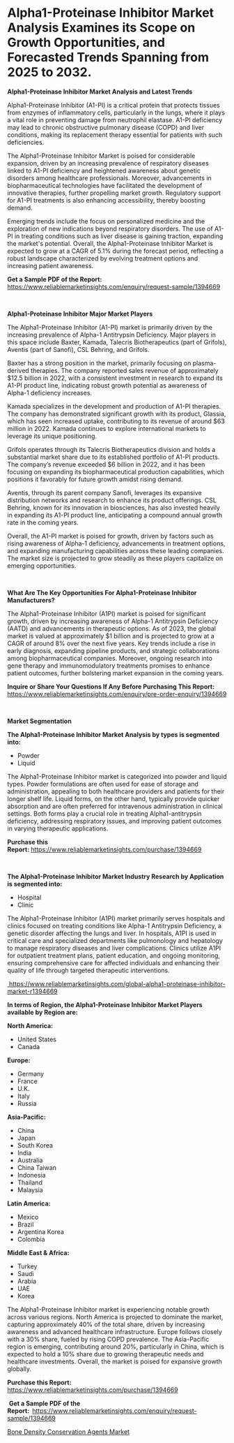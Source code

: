 <p><h1>Alpha1-Proteinase Inhibitor Market Analysis Examines its Scope on Growth Opportunities, and Forecasted Trends Spanning from 2025 to 2032.</h1></p><p><strong>Alpha1-Proteinase Inhibitor Market Analysis and Latest Trends</strong></p>
<p><p>Alpha1-Proteinase Inhibitor (A1-PI) is a critical protein that protects tissues from enzymes of inflammatory cells, particularly in the lungs, where it plays a vital role in preventing damage from neutrophil elastase. A1-PI deficiency may lead to chronic obstructive pulmonary disease (COPD) and liver conditions, making its replacement therapy essential for patients with such deficiencies. </p><p>The Alpha1-Proteinase Inhibitor Market is poised for considerable expansion, driven by an increasing prevalence of respiratory diseases linked to A1-PI deficiency and heightened awareness about genetic disorders among healthcare professionals. Moreover, advancements in biopharmaceutical technologies have facilitated the development of innovative therapies, further propelling market growth. Regulatory support for A1-PI treatments is also enhancing accessibility, thereby boosting demand.</p><p>Emerging trends include the focus on personalized medicine and the exploration of new indications beyond respiratory disorders. The use of A1-PI in treating conditions such as liver disease is gaining traction, expanding the market's potential. Overall, the Alpha1-Proteinase Inhibitor Market is expected to grow at a CAGR of 5.1% during the forecast period, reflecting a robust landscape characterized by evolving treatment options and increasing patient awareness.</p></p>
<p><strong>Get a Sample PDF of the Report:&nbsp;</strong> <a href="https://www.reliablemarketinsights.com/enquiry/request-sample/1394669?utm_campaign=2214&utm_medium=2&utm_source=Github&utm_content=ia&utm_term=22032025&utm_id=alpha1-proteinase-inhibitor">https://www.reliablemarketinsights.com/enquiry/request-sample/1394669</a></p>
<p>&nbsp;</p>
<p><strong>Alpha1-Proteinase Inhibitor Major Market Players</strong></p>
<p><p>The Alpha1-Proteinase Inhibitor (A1-PI) market is primarily driven by the increasing prevalence of Alpha-1 Antitrypsin Deficiency. Major players in this space include Baxter, Kamada, Talecris Biotherapeutics (part of Grifols), Aventis (part of Sanofi), CSL Behring, and Grifols. </p><p>Baxter has a strong position in the market, primarily focusing on plasma-derived therapies. The company reported sales revenue of approximately $12.5 billion in 2022, with a consistent investment in research to expand its A1-PI product line, indicating robust growth potential as awareness of Alpha-1 deficiency increases.</p><p>Kamada specializes in the development and production of A1-PI therapies. The company has demonstrated significant growth with its product, Glassia, which has seen increased uptake, contributing to its revenue of around $63 million in 2022. Kamada continues to explore international markets to leverage its unique positioning.</p><p>Grifols operates through its Talecris Biotherapeutics division and holds a substantial market share due to its established portfolio of A1-PI products. The company’s revenue exceeded $6 billion in 2022, and it has been focusing on expanding its biopharmaceutical production capabilities, which positions it favorably for future growth amidst rising demand.</p><p>Aventis, through its parent company Sanofi, leverages its expansive distribution networks and research to enhance its product offerings. CSL Behring, known for its innovation in biosciences, has also invested heavily in expanding its A1-PI product line, anticipating a compound annual growth rate in the coming years.</p><p>Overall, the A1-PI market is poised for growth, driven by factors such as rising awareness of Alpha-1 deficiency, advancements in treatment options, and expanding manufacturing capabilities across these leading companies. The market size is projected to grow steadily as these players capitalize on emerging opportunities.</p></p>
<p>&nbsp;</p>
<p><strong>What Are The Key Opportunities For Alpha1-Proteinase Inhibitor Manufacturers?</strong></p>
<p><p>The Alpha1-Proteinase Inhibitor (A1PI) market is poised for significant growth, driven by increasing awareness of Alpha-1 Antitrypsin Deficiency (AATD) and advancements in therapeutic options. As of 2023, the global market is valued at approximately $1 billion and is projected to grow at a CAGR of around 8% over the next five years. Key trends include a rise in early diagnosis, expanding pipeline products, and strategic collaborations among biopharmaceutical companies. Moreover, ongoing research into gene therapy and immunomodulatory treatments promises to enhance patient outcomes, further bolstering market expansion in the coming years.</p></p>
<p><strong>Inquire or Share Your Questions If Any Before Purchasing This Report:</strong> <a href="https://www.reliablemarketinsights.com/enquiry/pre-order-enquiry/1394669?utm_campaign=2214&utm_medium=2&utm_source=Github&utm_content=ia&utm_term=22032025&utm_id=alpha1-proteinase-inhibitor">https://www.reliablemarketinsights.com/enquiry/pre-order-enquiry/1394669</a></p>
<p>&nbsp;</p>
<p><strong>Market Segmentation</strong></p>
<p><strong>The Alpha1-Proteinase Inhibitor Market Analysis by types is segmented into:</strong></p>
<p><ul><li>Powder</li><li>Liquid</li></ul></p>
<p><p>The Alpha1-Proteinase Inhibitor market is categorized into powder and liquid types. Powder formulations are often used for ease of storage and administration, appealing to both healthcare providers and patients for their longer shelf life. Liquid forms, on the other hand, typically provide quicker absorption and are often preferred for intravenous administration in clinical settings. Both forms play a crucial role in treating Alpha1-antitrypsin deficiency, addressing respiratory issues, and improving patient outcomes in varying therapeutic applications.</p></p>
<p><strong>Purchase this Report:&nbsp;</strong><a href="https://www.reliablemarketinsights.com/purchase/1394669?utm_campaign=2214&utm_medium=2&utm_source=Github&utm_content=ia&utm_term=22032025&utm_id=alpha1-proteinase-inhibitor">https://www.reliablemarketinsights.com/purchase/1394669</a></p>
<p>&nbsp;</p>
<p><strong>The Alpha1-Proteinase Inhibitor Market Industry Research by Application is segmented into:</strong></p>
<p><ul><li>Hospital</li><li>Clinic</li></ul></p>
<p><p>The Alpha1-Proteinase Inhibitor (A1PI) market primarily serves hospitals and clinics focused on treating conditions like Alpha-1 Antitrypsin Deficiency, a genetic disorder affecting the lungs and liver. In hospitals, A1PI is used in critical care and specialized departments like pulmonology and hepatology to manage respiratory diseases and liver complications. Clinics utilize A1PI for outpatient treatment plans, patient education, and ongoing monitoring, ensuring comprehensive care for affected individuals and enhancing their quality of life through targeted therapeutic interventions.</p></p>
<p><a href="https://www.reliablemarketinsights.com/global-alpha1-proteinase-inhibitor-market-r1394669?utm_campaign=2214&utm_medium=2&utm_source=Github&utm_content=ia&utm_term=22032025&utm_id=alpha1-proteinase-inhibitor">&nbsp;https://www.reliablemarketinsights.com/global-alpha1-proteinase-inhibitor-market-r1394669</a></p>
<p><strong>In terms of Region, the Alpha1-Proteinase Inhibitor Market Players available by Region are:</strong></p>
<p>
    <p> <strong> North America: </strong>
        <ul>
            <li>United States</li>
            <li>Canada</li>
        </ul>
        </p> 
    <p> <strong> Europe: </strong>
        <ul>
            <li>Germany</li>
            <li>France</li>
            <li>U.K.</li>
            <li>Italy</li>
            <li>Russia</li>
        </ul>
        </p> 
    <p> <strong> Asia-Pacific: </strong>
        <ul>
            <li>China</li>
            <li>Japan</li>
            <li>South Korea</li>
            <li>India</li>
            <li>Australia</li>
            <li>China Taiwan</li>
            <li>Indonesia</li>
            <li>Thailand</li>
            <li>Malaysia</li>
        </ul>
        </p> 
    <p> <strong> Latin America: </strong>
        <ul>
            <li>Mexico</li>
            <li>Brazil</li>
            <li>Argentina Korea</li>
            <li>Colombia</li>
        </ul>
        </p> 
    <p> <strong> Middle East & Africa: </strong>
        <ul>
            <li>Turkey</li>
            <li>Saudi</li>
            <li>Arabia</li>
            <li>UAE</li>
            <li>Korea</li>
        </ul>
    </p>
    </p>
<p><p>The Alpha1-Proteinase Inhibitor market is experiencing notable growth across various regions. North America is projected to dominate the market, capturing approximately 40% of the total share, driven by increasing awareness and advanced healthcare infrastructure. Europe follows closely with a 30% share, fueled by rising COPD prevalence. The Asia-Pacific region is emerging, contributing around 20%, particularly in China, which is expected to hold a 10% share due to growing therapeutic needs and healthcare investments. Overall, the market is poised for expansive growth globally.</p></p>
<p><strong>Purchase this Report: </strong><a href="https://www.reliablemarketinsights.com/purchase/1394669?utm_campaign=2214&utm_medium=2&utm_source=Github&utm_content=ia&utm_term=22032025&utm_id=alpha1-proteinase-inhibitor">https://www.reliablemarketinsights.com/purchase/1394669</a></p>
<p>&nbsp;<strong>Get a Sample PDF of the Report:&nbsp;&nbsp;</strong><a href="https://www.reliablemarketinsights.com/enquiry/request-sample/1394669?utm_campaign=2214&utm_medium=2&utm_source=Github&utm_content=ia&utm_term=22032025&utm_id=alpha1-proteinase-inhibitor">https://www.reliablemarketinsights.com/enquiry/request-sample/1394669</a></p>
<p><strong></strong></p>
<p><p><a href="https://github.com/mcfred89/Market-Research-Report-List-1/blob/main/bone-density-conservation-agents-market.md?utm_campaign=2214&utm_medium=2&utm_source=Github&utm_content=ia&utm_term=22032025&utm_id=alpha1-proteinase-inhibitor">Bone Density Conservation Agents Market</a></p></p>
